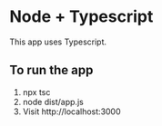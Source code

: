 # Node + Typescript

This app uses Typescript.

## To run the app
1. npx tsc
2. node dist/app.js
3. Visit http://localhost:3000
